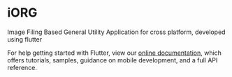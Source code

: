 # iORG

Image Filing Based General Utility Application for cross platform, developed using flutter

For help getting started with Flutter, view our
[online documentation](https://flutter.dev/docs), which offers tutorials,
samples, guidance on mobile development, and a full API reference.
